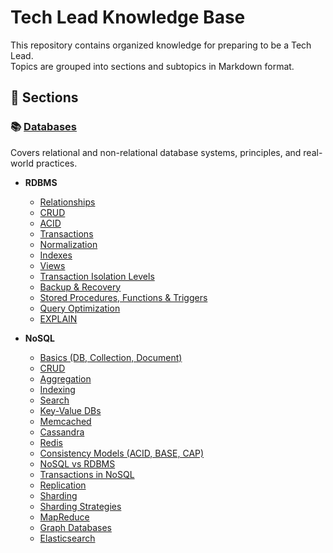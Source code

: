 # Tech Lead Knowledge Base

This repository contains organized knowledge for preparing to be a Tech Lead.  
Topics are grouped into sections and subtopics in Markdown format.

## 📂 Sections

### 📚 [Databases](./databases/README.md)
Covers relational and non-relational database systems, principles, and real-world practices.

- **RDBMS**
  - [Relationships](./databases/rdbms/relationships.md)
  - [CRUD](./databases/rdbms/crud.md)
  - [ACID](./databases/rdbms/acid.md)
  - [Transactions](./databases/rdbms/transactions.md)
  - [Normalization](./databases/rdbms/normalization.md)
  - [Indexes](./databases/rdbms/indexes.md)
  - [Views](./databases/rdbms/views.md)
  - [Transaction Isolation Levels](./databases/rdbms/transaction-isolation-levels.md)
  - [Backup & Recovery](./databases/rdbms/backup-recovery.md)
  - [Stored Procedures, Functions & Triggers](./databases/rdbms/stored-procedures-functions-triggers.md)
  - [Query Optimization](./databases/rdbms/query-optimization.md)
  - [EXPLAIN](./databases/rdbms/explain.md)

- **NoSQL**
  - [Basics (DB, Collection, Document)](./databases/nosql/basics.md)
  - [CRUD](./databases/nosql/crud.md)
  - [Aggregation](./databases/nosql/aggregation.md)
  - [Indexing](./databases/nosql/indexing.md)
  - [Search](./databases/nosql/search.md)
  - [Key-Value DBs](./databases/nosql/key-value-databases.md)
  - [Memcached](./databases/nosql/memcached.md)
  - [Cassandra](./databases/nosql/cassandra.md)
  - [Redis](./databases/nosql/redis.md)
  - [Consistency Models (ACID, BASE, CAP)](./databases/nosql/consistency-models.md)
  - [NoSQL vs RDBMS](./databases/nosql/rdbms-vs-nosql.md)
  - [Transactions in NoSQL](./databases/nosql/transactions.md)
  - [Replication](./databases/nosql/replication.md)
  - [Sharding](./databases/nosql/sharding.md)
  - [Sharding Strategies](./databases/nosql/sharding-strategies.md)
  - [MapReduce](./databases/nosql/map-reduce.md)
  - [Graph Databases](./databases/nosql/graph-databases.md)
  - [Elasticsearch](./databases/nosql/elasticsearch.md)
